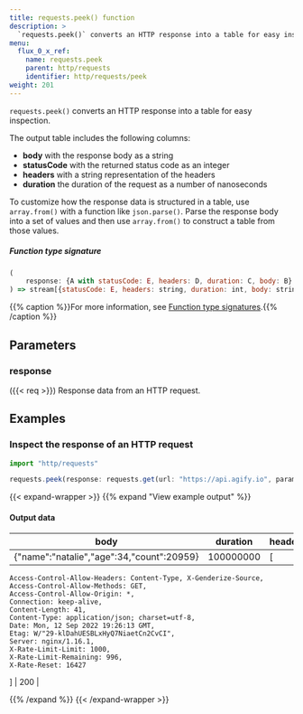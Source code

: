 ```yaml
---
title: requests.peek() function
description: >
  `requests.peek()` converts an HTTP response into a table for easy inspection.
menu:
  flux_0_x_ref:
    name: requests.peek
    parent: http/requests
    identifier: http/requests/peek
weight: 201
---
```


<!------------------------------------------------------------------------------

IMPORTANT: This page was generated from comments in the Flux source code. Any
edits made directly to this page will be overwritten the next time the
documentation is generated. 

To make updates to this documentation, update the function comments above the
function definition in the Flux source code:

https://github.com/influxdata/flux/blob/master/stdlib/http/requests/requests.flux#L321-L331

Contributing to Flux: https://github.com/influxdata/flux#contributing
Fluxdoc syntax: https://github.com/influxdata/flux/blob/master/docs/fluxdoc.md

------------------------------------------------------------------------------->

`requests.peek()` converts an HTTP response into a table for easy inspection.

The output table includes the following columns:
 - **body** with the response body as a string
 - **statusCode** with the returned status code as an integer
 - **headers** with a string representation of the headers
 - **duration** the duration of the request as a number of nanoseconds

To customize how the response data is structured in a table, use `array.from()`
with a function like `json.parse()`. Parse the response body into a set of values
and then use `array.from()` to construct a table from those values.

##### Function type signature

```js
(
    response: {A with statusCode: E, headers: D, duration: C, body: B},
) => stream[{statusCode: E, headers: string, duration: int, body: string}]
```

{{% caption %}}For more information, see [Function type signatures](/flux/v0.x/function-type-signatures/).{{% /caption %}}

## Parameters

### response
({{< req >}})
Response data from an HTTP request.




## Examples

### Inspect the response of an HTTP request

```js
import "http/requests"

requests.peek(response: requests.get(url: "https://api.agify.io", params: ["name": ["natalie"]]))

```

{{< expand-wrapper >}}
{{% expand "View example output" %}}

#### Output data

| body                                      | duration  | headers                                                                                                                                                                                                                                                                                                                                                                                                                                                                                   | statusCode  |
| ----------------------------------------- | --------- | ----------------------------------------------------------------------------------------------------------------------------------------------------------------------------------------------------------------------------------------------------------------------------------------------------------------------------------------------------------------------------------------------------------------------------------------------------------------------------------------- | ----------- |
| {"name":"natalie","age":34,"count":20959} | 100000000 | [
    Access-Control-Allow-Headers: Content-Type, X-Genderize-Source, 
    Access-Control-Allow-Methods: GET, 
    Access-Control-Allow-Origin: *, 
    Connection: keep-alive, 
    Content-Length: 41, 
    Content-Type: application/json; charset=utf-8, 
    Date: Mon, 12 Sep 2022 19:26:13 GMT, 
    Etag: W/"29-klDahUESBLxHyQ7NiaetCn2CvCI", 
    Server: nginx/1.16.1, 
    X-Rate-Limit-Limit: 1000, 
    X-Rate-Limit-Remaining: 996, 
    X-Rate-Reset: 16427
]                           | 200         |

{{% /expand %}}
{{< /expand-wrapper >}}
